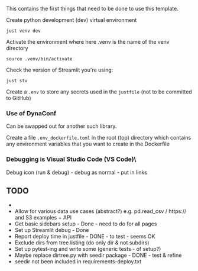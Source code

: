 This contains the first things that need to be done to use this template.

Create python development (dev) virtual environment

`just venv dev`

Activate the environment where here .venv is the name of the venv directory

`source .venv/bin/activate`

Check the version of Streamlit you're using:

`just stv`


Create a `.env` to store any secrets used in the `justfile` (not to be committed to GitHub)

### Use of DynaConf

Can be swapped out for another such library.

Create a file `.env_dockerfile.toml` in the root (top) directory which contains any environment variables that you want to create in the Dockerfile

### Debugging is Visual Studio Code (VS Code)\

Debug icon (run &  debug) - debug as normal - put in links

## TODO

- 
- Allow for various data use cases (abstract?) e.g. pd.read_csv / https:// and S3 examples + API
- Get basic sidebars setup - Done - need to do for all pages
- Set up Streamlit debug - Done
- Report deploy time in justfile - DONE - to test - seems OK
- Exclude dirs from tree listing (do only dir & not subdirs)
- Set up pytest-ing and write some (generic tests - of setup?)
- Maybe replace dirtree.py with seedir package - DONE - test & refine
- seedir not been included in requirements-deploy.txt